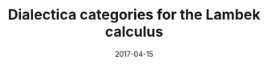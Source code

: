 ---
type: abstract
authors:
  - Valeria de Paiva
  - Harley Eades III
title: "Dialectica categories for the Lambek calculus"
note: "Association for Symbolic Logic (ASL) Spring Meeting jointly held with the Annual Meeting of the Pacific Division of the American Philosophical Association"
date: 2017-04-15
---